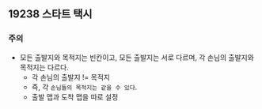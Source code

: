 ## 19238 스타트 택시

### 주의
- 모든 출발지와 목적지는 빈칸이고, 모든 출발지는 서로 다르며, 각 손님의 출발지와 목적지는 다르다.
    - 각 손님의 출발지 != 목적지
    - 즉, 각 `손님들의 목적지는 같을 수 있다`.
    - 출발 맵과 도착 맵을 따로 설정
